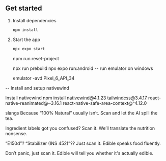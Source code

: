 ## Get started

1. Install dependencies

   ```bash
   npm install
   ```

2. Start the app

   ```bash
   npx expo start
   ```
   npm run reset-project

   npx run prebuild
   npx expo run:android
-- run emulator on windows

   emulator -avd Pixel_6_API_34 

-- Install and setup nativewind

Install nativewind
npm install nativewind@4.1.23 tailwindcss@3.4.17 react-native-reanimated@~3.16.1 react-native-safe-area-context@^4.12.0


slangs 
Because “100% Natural” usually isn’t.
Scan and let the AI spill the tea.

Ingredient labels got you confused?
Scan it. We’ll translate the nutrition nonsense.

“E150d”? “Stabilizer (INS 452)”??
Just scan it. Edible speaks food fluently.

Don’t panic, just scan it.
Edible will tell you whether it's actually edible.